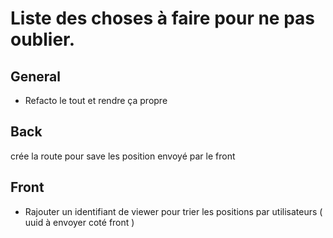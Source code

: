 # Liste des choses à faire pour ne pas oublier.

## General
- Refacto le tout et rendre ça propre

## Back

crée la route pour save les position envoyé par le front

## Front

- Rajouter un identifiant de viewer pour trier les positions par utilisateurs ( uuid à envoyer coté front )
